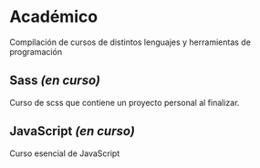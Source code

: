 # Académico
Compilación de cursos de distintos lenguajes y herramientas de programación

<h2>Sass <i>(en curso)</i></h2>
Curso de scss que contiene un proyecto personal al finalizar.

<h2>JavaScript <i>(en curso)</i></h2>
Curso esencial de JavaScript
